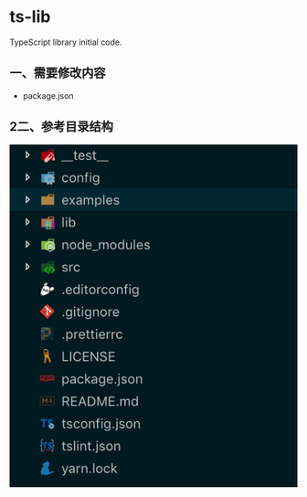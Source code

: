 # ts-lib

TypeScript library initial code.

## 一、需要修改内容

- package.json

## 2二、参考目录结构

![Folder](folder_demo.png)
